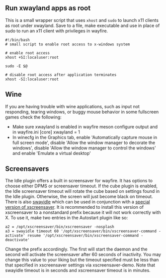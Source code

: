 ## Run xwayland apps as root

This is a small wrapper script that uses `xhost` and `sudo` to launch x11 clients as root under xwayland. Save to a file, make executable and use in place of sudo to run an x11 client with privileges in wayfire.

```
#!/bin/bash
# small script to enable root access to x-windows system

# enable root access
xhost +SI:localuser:root

sudo -E $@

# disable root access after application terminates
xhost -SI:localuser:root
```

## Wine
If you are having trouble with wine applications, such as input not responding, tearing windows, or buggy mouse behavior in some fullscreen games check the following:
- Make sure xwayland is enabled in wayfire meson configure output and in wayfire.ini [core] xwayland = 1
- In winecfg in the Graphics tab, enable 'Automatically capture mouse in full screen mode', disable 'Allow the window manager to decorate the windows', disable 'Allow the window manager to control the windows' and enable 'Emulate a virtual desktop'

## Screensavers
The Idle plugin offers a built in screensaver for wayfire. It has options to choose either DPMS or screensaver timeout. If the cube plugin is enabled, the Idle screensaver timeout will rotate the cube based on settings found in the Idle plugin. Otherwise, the screen will just become black on timeout. There is also [swayidle](https://github.com/swaywm/swayidle) which can be used in conjunction with a [special version of xscreensaver](https://github.com/soreau/xscreensaver). It is recommended to install this version of xscreensaver to a nonstandard prefix because it will not work correctly with X. To use it, make two entries in the Autostart plugin like so:
```
a2 = /opt/xscreensaver/bin/xscreensaver -nosplash
a3 = swayidle timeout 60 '/opt/xscreensaver/bin/xscreensaver-command -activate' resume '/opt/xscreensaver/bin/xscreensaver-command -deactivate'
```
Change the prefix accordingly. The first will start the daemon and the second will activate the screensaver after 60 seconds of inactivity. You may change this value to your liking but the timeout specified must be less than that specified in xscreensaver settings via xscreensaver-demo. Note that swayidle timeout is in seconds and xscreensaver timeout is in minutes.